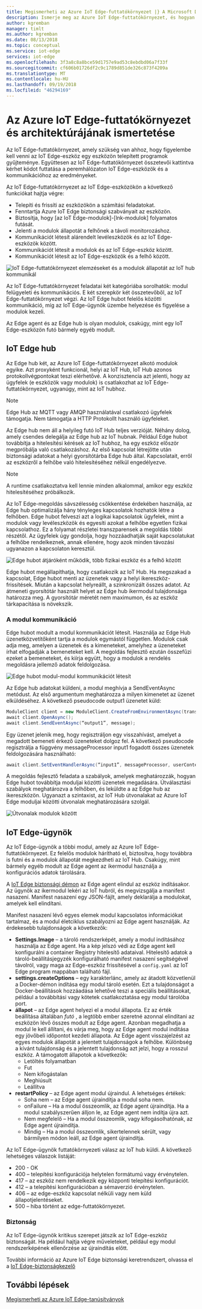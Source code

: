```yaml
---
title: Megismerheti az Azure IoT Edge-futtatókörnyezet |} A Microsoft Docs
description: Ismerje meg az Azure IoT Edge-futtatókörnyezet, és hogyan lehetővé teszi a peremhálózati eszközökre
author: kgremban
manager: timlt
ms.author: kgremban
ms.date: 08/13/2018
ms.topic: conceptual
ms.service: iot-edge
services: iot-edge
ms.openlocfilehash: 3f3a8c8a8bce59d1757e9ad53c8ebdbd06a7f33f
ms.sourcegitcommit: cf606b01726df2c9c1789d851de326c873f4209a
ms.translationtype: MT
ms.contentlocale: hu-HU
ms.lasthandoff: 09/19/2018
ms.locfileid: "46294169"
---
```

# <a name="understand-the-azure-iot-edge-runtime-and-its-architecture"></a>Az Azure IoT Edge-futtatókörnyezet és architektúrájának ismertetése

Az IoT Edge-futtatókörnyezet, amely szükség van ahhoz, hogy figyelembe kell venni az IoT Edge-eszköz egy eszközön telepített programok gyűjteménye. Együttesen az IoT Edge-futtatókörnyezet összetevői kattintva kérhet kódot futtatása a peremhálózaton IoT Edge-eszközök és a kommunikációhoz az eredményeket. 

Az IoT Edge-futtatókörnyezet az IoT Edge-eszközökön a következő funkciókat hajtja végre:

* Telepíti és frissíti az eszközökön a számítási feladatokat.
* Fenntartja Azure IoT Edge biztonsági szabványait az eszközön.
* Biztosítja, hogy [az IoT Edge-modulok]-[lnk-modulok] folyamatos futását.
* Jelenti a modulok állapotát a felhőnek a távoli monitorozáshoz.
* Kommunikációt létesít alárendelt levéleszközök és az IoT Edge-eszközök között.
* Kommunikációt létesít a modulok és az IoT Edge-eszköz között.
* Kommunikációt létesít az IoT Edge-eszközök és a felhő között.

![IoT Edge-futtatókörnyezet elemzéseket és a modulok állapotát az IoT hub kommunikál][1]

Az IoT Edge-futtatókörnyezet feladatai két kategóriába sorolhatók: modul felügyeleti és kommunikációs. E két szerepkör két összetevőből, az IoT Edge-futtatókörnyezet végzi. Az IoT Edge hubot felelős közötti kommunikáció, míg az IoT Edge-ügynök üzembe helyezése és figyelése a modulok kezeli. 

Az Edge agent és az Edge hub is olyan modulok, csakúgy, mint egy IoT Edge-eszközön futó bármely egyéb modult. 

## <a name="iot-edge-hub"></a>IoT Edge hub

Az Edge hub két, az Azure IoT Edge-futtatókörnyezet alkotó modulok egyike. Azt proxyként funkcionál, helyi az IoT Hub, IoT Hub azonos protokollvégpontokat teszi elérhetővé. A konzisztencia azt jelenti, hogy az ügyfelek (e eszközök vagy modulok) is csatlakozhat az IoT Edge-futtatókörnyezet, ugyanúgy, mint az IoT hubhoz. 

>[!NOTE]
>Edge Hub az MQTT vagy AMQP használatával csatlakozó ügyfelek támogatja. Nem támogatja a HTTP Protokollt használó ügyfeleket. 

Az Edge hub nem áll a helyileg futó IoT Hub teljes verzióját. Néhány dolog, amely csendes delegálja az Edge hub az IoT hubnak. Például Edge hubot továbbítja a hitelesítési kérések az IoT hubhoz, ha egy eszköz először megpróbálja való csatlakozáshoz. Az első kapcsolat létrejötte után biztonsági adatokat a helyi gyorsítótárba Edge hub által. Kapcsolatait, erről az eszközről a felhőbe való hitelesítéséhez nélkül engedélyezve. 

>[!NOTE]
>A runtime csatlakoztatva kell lennie minden alkalommal, amikor egy eszköz hitelesítéséhez próbálkozik.

Az IoT Edge-megoldás sávszélesség csökkentése érdekében használja, az Edge hub optimalizálja hány tényleges kapcsolatok hozhatók létre a felhőben. Edge hubot felveszi azt a logikai kapcsolatok ügyfelek, mint a modulok vagy levéleszközök és egyesíti azokat a felhőbe egyetlen fizikai kapcsolathoz. Ez a folyamat részletei transzparensek a megoldás többi részétől. Az ügyfelek úgy gondolja, hogy hozzáadhatják saját kapcsolatukat a felhőbe rendelkeznek, annak ellenére, hogy azok minden távozási ugyanazon a kapcsolaton keresztül. 

![Edge hubot átjáróként működik, több fizikai eszköz és a felhő között][2]

Edge hubot megállapíthatja, hogy csatlakozik az IoT Hub. Ha megszakad a kapcsolat, Edge hubot menti az üzenetek vagy a helyi ikereszköz-frissítések. Miután a kapcsolat helyreállt, a szinkronizált összes adatot. Az átmeneti gyorsítótár használt helyet az Edge hub ikermodul tulajdonsága határozza meg. A gyorsítótár méretét nem maximumon, és az eszköz tárkapacitása is növekszik. 

### <a name="module-communication"></a>A modul kommunikáció

Edge hubot modult a modul kommunikációt létesít. Használja az Edge Hub üzenetközvetítőként tartja a modulok egymástól független. Modulok csak adja meg, amelyen a üzenetek és a kimeneteket, amelyhez a üzeneteket írhat elfogadják a bemeneteket kell. A megoldás fejlesztő ezután összefűzi ezeket a bemeneteket, és kiírja együtt, hogy a modulok a rendelés megoldásra jellemző adatok feldolgozása. 

![Edge hubot modul-modul kommunikációt létesít][3]

Az Edge hub adatokat küldeni, a modul meghívja a SendEventAsync metódust. Az első argumentum meghatározza a milyen kimenetet az üzenet elküldéséhez. A következő pseudocode output1 üzenetet küld:

   ```csharp
   ModuleClient client = new ModuleClient.CreateFromEnvironmentAsync(transportSettings); 
   await client.OpenAsync(); 
   await client.SendEventAsync(“output1”, message); 
   ```

Egy üzenet jelenik meg, hogy regisztráljon egy visszahívást, amelyet a megadott bemeneti érkező üzeneteket dolgoz fel. A következő pseudocode regisztrálja a függvény messageProcessor input1 fogadott összes üzenetek feldolgozására használható:

   ```csharp
   await client.SetEventHandlerAsync(“input1”, messageProcessor, userContext);
   ```

A megoldás fejlesztő feladata a szabályok, amelyek meghatározzák, hogyan Edge hubot továbbítja moduljai közötti üzenetek megadására. Útválasztási szabályok meghatározva a felhőben, és leküldte a az Edge hub az ikereszközön. Ugyanazt a szintaxist, az IoT Hub útvonalakat az Azure IoT Edge moduljai közötti útvonalak meghatározására szolgál. 

<!--- For more info on how to declare routes between modules, see []. --->   

![Útvonalak modulok között][4]

## <a name="iot-edge-agent"></a>IoT Edge-ügynök

Az IoT Edge-ügynök a többi modul, amely az Azure IoT Edge-futtatókörnyezet. Ez felelős modulok hárítható el, biztosítva, hogy továbbra is futni és a modulok állapotát megkezdheti az IoT Hub. Csakúgy, mint bármely egyéb modult az Edge agent az ikermodul használja a konfigurációs adatok tárolására. 

A [IoT Edge biztonsági démon](iot-edge-security-manager.md) az Edge agent elindul az eszköz indításakor. Az ügynök az ikermodul lekéri az IoT hubról, és megvizsgálja a manifest nasazení. Manifest nasazení egy JSON-fájlt, amely deklarálja a modulokat, amelyek kell elindítani. 

Manifest nasazení lévő egyes elemek modul kapcsolatos információkat tartalmaz, és a modul életciklus szabályozni az Edge agent használják. Az érdekesebb tulajdonságok a következők: 

* **Settings.Image** – a tároló rendszerképét, amely a modul indításához használja az Edge agent. Ha a kép jelszó védi az Edge agent kell konfigurálni a container Registry hitelesítő adataival. Hitelesítő adatok a tároló-beállításjegyzék konfigurálható manifest nasazení segítségével távolról, vagy maga az Edge-eszköz frissítésével a `config.yaml` az IoT Edge program mappában található fájl.
* **settings.createOptions** – egy karakterlánc, amely az átadott közvetlenül a Docker-démon indítása egy modul tároló esetén. Ezt a tulajdonságot a Docker-beállítások hozzáadása lehetővé teszi a speciális beállításokat, például a továbbítási vagy kötetek csatlakoztatása egy modul tárolóba port.  
* **állapot** – az Edge agent helyezi el a modul állapota. Ez az érték beállítása általában *futó* , a legtöbb ember szeretné azonnal elindítani az eszközön lévő összes modult az Edge agent. Azonban megadhatja a modul le kell állítani, és várja meg, hogy az Edge agent modul indítása egy jövőbeli időpontot kezdeti állapota. Az Edge agent visszajelzést az egyes modulok állapotát a jelentett tulajdonságok a felhőbe. Különbség a kívánt tulajdonság és a jelentett tulajdonság azt jelzi, hogy a rosszul eszköz. A támogatott állapotok a következők:
   * Letöltés folyamatban
   * Fut
   * Nem kifogástalan
   * Meghiúsult
   * Leállítva
* **restartPolicy** – az Edge agent modul újraindul. A lehetséges értékek:
   * Soha nem – az Edge agent újraindítja a modul soha nem.
   * onFailure – Ha a modul összeomlik, az Edge agent újraindítja. Ha a modul szabályszerűen álljon le, az Edge agent nem indítja újra azt.
   * Nem megfelelő – Ha a modul összeomlik, vagy kifogásolhatónak, az Edge agent újraindítja.
   * Mindig – Ha a modul összeomlik, sikertelennek sérült, vagy bármilyen módon leáll, az Edge agent újraindítja. 

Az IoT Edge-ügynök futtatókörnyezeti válasz az IoT hub küldi. A következő lehetséges válaszok listáját:
  * 200 - OK
  * 400 – telepítési konfigurációja helytelen formátumú vagy érvénytelen.
  * 417 – az eszköz nem rendelkezik egy központi telepítési konfigurációt.
  * 412 – a telepítési konfigurációban a sémaverzió érvénytelen.
  * 406 – az edge-eszköz kapcsolat nélküli vagy nem küld állapotjelentéseket.
  * 500 – hiba történt az edge-futtatókörnyezet.

### <a name="security"></a>Biztonság

Az IoT Edge-ügynök kritikus szerepet játszik az IoT Edge-eszköz biztonságát. Ha például hajtja végre műveleteket, például egy modul rendszerképének ellenőrzése az újraindítás előtt. 

További információ az Azure IoT Edge biztonsági keretrendszert, olvassa el a [IoT Edge-biztonságkezelő](iot-edge-security-manager.md)

## <a name="next-steps"></a>További lépések

[Megismerheti az Azure IoT Edge-tanúsítványok][lnk-certs]

<!-- Images -->
[1]: ./media/iot-edge-runtime/Pipeline.png
[2]: ./media/iot-edge-runtime/Gateway.png
[3]: ./media/iot-edge-runtime/ModuleEndpoints.png
[4]: ./media/iot-edge-runtime/ModuleEndpointsWithRoutes.png

<!-- Links -->
[lnk-certs]: iot-edge-certs.md
